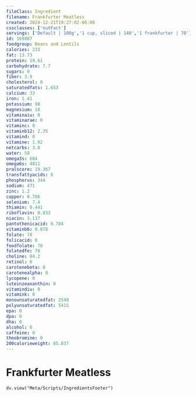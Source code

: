 ```yaml
---
fileClass: Ingredient
filename: Frankfurter Meatless
created: 2024-12-21T19:27:02-06:00
cssclasses: ['nutFact']
servings: ['Default | 100g','1 cup, sliced | 140','1 frankfurter | 70']
id: 169887
foodgroup: Beans and Lentils
calories: 233
fat: 13.73
protein: 19.61
carbohydrate: 7.7
sugars: 0
fiber: 3.9
cholesterol: 0
saturatedfats: 1.653
calcium: 33
iron: 1.41
potassium: 98
magnesium: 18
vitaminaiu: 0
vitaminarae: 0
vitaminc: 0
vitaminb12: 2.35
vitamind: 0
vitamine: 1.92
netcarbs: 3.8
water: 58
omega3s: 604
omega6s: 4811
pralscore: 19.367
transfattyacids: 0
phosphorus: 344
sodium: 471
zinc: 1.2
copper: 0.706
selenium: 7.4
thiamin: 0.441
riboflavin: 0.833
niacin: 3.137
pantothenicacid: 0.784
vitaminb6: 0.078
folate: 78
folicacid: 0
foodfolate: 78
folatedfe: 78
choline: 84.2
retinol: 0
carotenebeta: 0
carotenealpha: 0
lycopene: 0
luteinzeaxanthin: 0
vitamindiu: 0
vitamink: 0
monounsaturatedfat: 2540
polyunsaturatedfat: 5415
epa: 0
dpa: 0
dha: 0
alcohol: 0
caffeine: 0
theobromine: 0
200calorieweight: 85.837
---
```


# Frankfurter Meatless

```dataviewjs
dv.view("Meta/Scripts/IngredientsFooter")
```